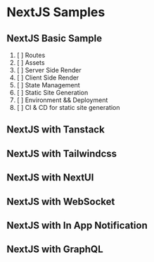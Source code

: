 # NextJS Samples

## NextJS Basic Sample

1. [ ] Routes
2. [ ] Assets
3. [ ] Server Side Render
4. [ ] Client Side Render
5. [ ] State Management
6. [ ] Static Site Generation
7. [ ] Environment && Deployment
8. [ ] CI & CD for static site generation

## NextJS with Tanstack

## NextJS with Tailwindcss

## NextJS with NextUI

## NextJS with WebSocket

## NextJS with In App Notification

## NextJS with GraphQL
